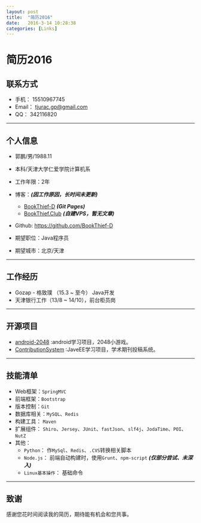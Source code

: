 ```yaml
---
layout: post
title:  "简历2016"
date:   2016-3-14 10:28:38
categories: [Links]
---
```

# 简历2016

## 联系方式

- 手机：        15510967745
- Email：       tjurac.gp@gmail.com
- QQ：          342116820

---

## 个人信息

- 郭鹏/男/1988.11
- 本科/天津大学仁爱学院计算机系
- 工作年限：2年
- 博客：***(因工作原因，长时间未更新)***
    - [BookThief-D](http://bookthief-d.github.io/) ***(Git Pages)***
    - [BookThief.Club](http://bookthief.club) ***(自建VPS，暂无文章)***
- Github: https://github.com/BookThief-D


- 期望职位：Java程序员
- 期望城市：北京/天津

---

## 工作经历

- Gozap - 格致璞 （15.3 ~ 至今） Java开发
- 天津银行工作（13/8 ~ 14/10），前台柜员岗

---

## 开源项目

 - [android-2048](https://github.com/BookThief-D/android-2048) :android学习项目，2048小游戏。
 - [ContributionSystem](https://github.com/BookThief-D/ContributionSystem) :JaveEE学习项目，学术期刊投稿系统。

---

## 技能清单

- Web框架：`SpringMVC`
- 前端框架：`Bootstrap`
- 版本控制：`Git`
- 数据库相关：`MySQL`、`Redis`
- 构建工具： `Maven`
- 扩展组件： `Shiro`、`Jersey`、`JUnit`、`fastJson`、`slf4j`、`JodaTime`、`POI`、`NutZ`
- 其他：
    - `Python`： 作`MySql`、`Redis`、`.CVS`转换相关脚本
    - `Node.js`： 前端自动构建时，使用`Grunt`、`npm-script` ***(仅部分尝试、未深入)***
    - `Linux基本操作`： 基础命令

---

## 致谢

感谢您花时间阅读我的简历，期待能有机会和您共事。

